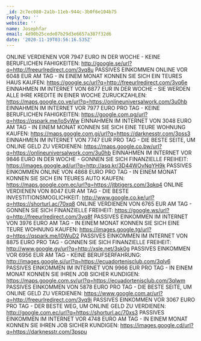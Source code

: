 ```yaml
---
_id: 2c7ec080-2a1b-11eb-944c-3b0f6e104b75
reply_to: ''
website: ''
name: Josephfar
email: 4d90b25cede07b29d3e6657a387f32d6
date: '2020-11-19T03:56:16.535Z'
---
```

ONLINE VERDIENEN VOR 7947 EURO IN DER WOCHE - KEINE BERUFLICHEN FAHIGKEITEN: http://google.se/url?q=http://freeurlredirect.com/3vq8u 
PASSIVES EINKOMMEN ONLINE VOR 6048 EUR AM TAG - IN EINEM MONAT KONNEN SIE SICH EIN TEURES HAUS KAUFEN: https://google.sc/url?q=http://freeurlredirect.com/3vq6e 
EINNAHMEN IM INTERNET VON 6877 EUR IN DER WOCHE - SIE WERDEN ALLE IHRE KREDITE IN EINER WOCHE ZURUCKZAHLEN: https://maps.google.co.ve/url?q=https://onlineuniversalwork.com/3u0hb 
EINNAHMEN IM INTERNET VOR 7977 EURO PRO TAG - KEINE BERUFLICHEN FAHIGKEITEN: https://google.com.pg/url?q=https://qspark.me/loSyWw 
EINNAHMEN IM INTERNET VON 3048 EURO AM TAG - IN EINEM MONAT KONNEN SIE SICH EINE TEURE WOHNUNG KAUFEN: https://maps.google.com.gi/url?q=https://darknesstr.com/3pss3 
EINNAHMEN IM INTERNET VON 7747 EUR PRO TAG - DIE BESTE SEITE, UM ONLINE GELD ZU VERDIENEN: https://maps.google.co.bw/url?q=https://onlineuniversalwork.com/3u0hb 
EINNAHMEN IM INTERNET VOR 9846 EURO IN DER WOCHE - GONNEN SIE SICH FINANZIELLE FREIHEIT: https://images.google.ad/url?q=http://asq.kr/3D44WOvNqYH9k 
PASSIVES EINKOMMEN ONLINE VON 4868 EURO PRO TAG - IN EINEM MONAT KONNEN SIE SICH EIN TEURES AUTO KAUFEN: https://maps.google.com.ec/url?q=https://jtbtigers.com/3qkq4 
ONLINE VERDIENEN VON 8047 EUR AM TAG - DIE BESTE INVESTITIONSMOGLICHKEIT: http://www.google.co.ke/url?q=https://shorturl.ac/70xq8 
ONLINE VERDIENEN VON 6765 EUR AM TAG - GONNEN SIE SICH FINANZIELLE FREIHEIT: https://google.ws/url?q=http://freeurlredirect.com/3vq8f 
PASSIVES EINKOMMEN IM INTERNET VON 3976 EURO AM TAG - IN EINEM MONAT KONNEN SIE SICH EINE TEURE WOHNUNG KAUFEN: https://images.google.tg/url?q=https://qspark.me/I0WuD2 
PASSIVES EINKOMMEN IM INTERNET VON 8875 EURO PRO TAG - GONNEN SIE SICH FINANZIELLE FREIHEIT: http://www.google.gy/url?q=http://xsle.net/3sk0g 
PASSIVES EINKOMMEN VOR 6956 EUR AM TAG - KEINE BERUFSERFAHRUNG: http://images.google.si/url?q=https://ecuadortenisclub.com/3qlv6 
PASSIVES EINKOMMEN IM INTERNET VON 9966 EUR PRO TAG - IN EINEM MONAT KONNEN SIE IHREN JOB SICHER KUNDIGEN: https://maps.google.com.sv/url?q=https://ecuadortenisclub.com/3qlwm 
PASSIVES EINKOMMEN VON 5878 EURO PRO TAG - DIE BESTE SEITE, UM ONLINE GELD ZU VERDIENEN: https://www.google.com.ar/url?q=http://freeurlredirect.com/3vq9i 
PASSIVES EINKOMMEN VOR 3067 EURO PRO TAG - DER BESTE WEG, UM ONLINE GELD ZU VERDIENEN: http://google.com.ec/url?q=https://shorturl.ac/70xs3 
PASSIVES EINKOMMEN IM INTERNET VOR 4748 EURO AM TAG - IN EINEM MONAT KONNEN SIE IHREN JOB SICHER KUNDIGEN: https://images.google.cd/url?q=https://darknesstr.com/3pspu
